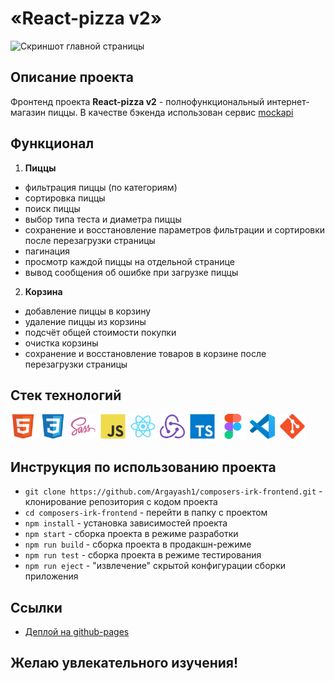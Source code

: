 # «React-pizza v2»

![Скриншот главной страницы](https://github.com/Argayash1/Argayash1/assets/113699485/dea8ddd9-89dc-498c-9778-a7484fb2e5c5)

## Описание проекта

Фронтенд проекта **React-pizza v2** - полнофункциональный интернет-магазин пиццы. В качестве бэкенда использован сервис [mockapi](https://mockapi.io/)

## Функционал

1. **Пиццы**

- фильтрация пиццы (по категориям)
- сортировка пиццы
- поиск пиццы
- выбор типа теста и диаметра пиццы
- сохранение и восстановление параметров фильтрации и сортировки после перезагрузки страницы
- пагинация
- просмотр каждой пиццы на отдельной странице
- вывод сообщения об ошибке при загрузке пиццы

2. **Корзина**

- добавление пиццы в корзину
- удаление пиццы из корзины
- подсчёт общей стоимости покупки
- очистка корзины
- сохранение и восстановление товаров в корзине после перезагрузки страницы

## Стек технологий

<div>
  <img src="https://github.com/devicons/devicon/blob/master/icons/html5/html5-original.svg" title="html5" alt="html5" width="40" height="40"/>&nbsp
  <img src="https://github.com/devicons/devicon/blob/master/icons/css3/css3-original.svg" title="css" alt="css" width="40" height="40"/>&nbsp
  <img src="https://github.com/devicons/devicon/blob/master/icons/sass/sass-original.svg" title="sass" alt="sass" width="40" height="40"/>&nbsp
  <img src="https://github.com/devicons/devicon/blob/master/icons/javascript/javascript-original.svg" title="javascript" alt="javascript" width="40" height="40"/>&nbsp
  <img src="https://github.com/devicons/devicon/blob/master/icons/react/react-original.svg" title="reactjs" alt="reactjs" width="40" height="40"/>&nbsp
  <img src="https://github.com/devicons/devicon/blob/master/icons/redux/redux-original.svg" title="redux/rtk" alt="redux" width="40" height="40"/>&nbsp
  <img src="https://github.com/devicons/devicon/blob/master/icons/typescript/typescript-original.svg" title="typescript" alt="typescript" width="40" height="40"/>&nbsp
  <img src="https://github.com/devicons/devicon/blob/master/icons/figma/figma-original.svg" title="figma" alt="figma" width="40" height="40"/>&nbsp
  <img src="https://github.com/devicons/devicon/blob/master/icons/vscode/vscode-original.svg" title="vs-code" alt="vs-code" width="40" height="40"/>&nbsp
  <img src="https://github.com/devicons/devicon/blob/master/icons/git/git-original.svg" title="git" alt="git" width="40" height="40"/>&nbsp
</div>

## Инструкция по использованию проекта

- `git clone https://github.com/Argayash1/composers-irk-frontend.git` - клонирование репозитория с кодом проекта
- `cd composers-irk-frontend` - перейти в папку с проектом
- `npm install` - установка зависимостей проекта
- `npm start` - сборка проекта в режиме разработки
- `npm run build` - сборка проекта в продакшн-режиме
- `npm run test` - сборка проекта в режиме тестирования
- `npm run eject` - "извлечение" скрытой конфигурации сборки приложения

## Ссылки

- [Деплой на github-pages](https://argayash1.github.io/react-pizza-v2/)

## Желаю увлекательного изучения!
